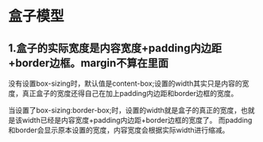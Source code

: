# 盒子模型
## 1.盒子的实际宽度是内容宽度+padding内边距+border边框。margin不算在里面
没有设置box-sizing时，默认值是content-box;设置的width其实只是内容的宽度，真正盒子的宽度还得自己在加上padding内边距和border边框的宽度。

当设置了box-sizing:border-box;时，设置的width就是盒子的真正的宽度，也就是该width已经是内容宽度+padding内边距+border边框的宽度了。
而padding和border会显示原本设置的宽度，内容宽度会根据实际width进行缩减。